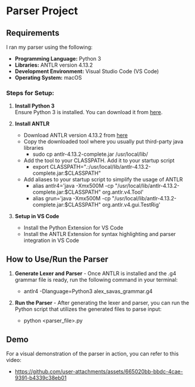 # Parser Project

## Requirements

I ran my parser using the following:

- **Programming Language:** Python 3
- **Libraries:** ANTLR version 4.13.2
- **Development Environment:** Visual Studio Code (VS Code)
- **Operating System:** macOS

### Steps for Setup:

1. **Install Python 3**  
   Ensure Python 3 is installed. You can download it from [here](https://www.python.org/downloads/).

2. **Install ANTLR**
   - Download ANTLR version 4.13.2 from [here](https://www.antlr.org/)
   - Copy the downloaded tool where you usually put third-party java libraries
        - sudo cp antlr-4.13.2-complete.jar /usr/local/lib/
   - Add the tool to your CLASSPATH. Add it to your startup script
        - export CLASSPATH=".:/usr/local/lib/antlr-4.13.2-complete.jar:$CLASSPATH"
   - Add aliases to your startup script to simplify the usage of ANTLR
        - alias antlr4='java -Xmx500M -cp "/usr/local/lib/antlr-4.13.2-complete.jar:$CLASSPATH" org.antlr.v4.Tool'
        - alias grun='java -Xmx500M -cp "/usr/local/lib/antlr-4.13.2-complete.jar:$CLASSPATH" org.antlr.v4.gui.TestRig'

4. **Setup in VS Code**
   - Install the Python Extension for VS Code
   - Install the ANTLR Extension for syntax highlighting and parser integration in VS Code

## How to Use/Run the Parser

1. **Generate Lexer and Parser** - Once ANTLR is installed and the .g4 grammar file is ready, run the following command in your terminal:
   - antlr4 -Dlanguage=Python3 alex_savas_grammar.g4

2. **Run the Parser** - After generating the lexer and parser, you can run the Python script that utilizes the generated files to parse input:
   - python <parser_file>.py

## Demo

For a visual demonstration of the parser in action, you can refer to this video:
- https://github.com/user-attachments/assets/665020bb-bbdc-4cae-9391-b4339c38eb01



